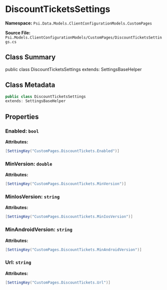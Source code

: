 # DiscountTicketsSettings

**Namespace:** `Psi.Data.Models.ClientConfigurationModels.CustomPages`

**Source File:** `Psi.Models.ClientConfigurationModels/CustomPages/DiscountTicketsSettings.cs`

## Class Summary

public class DiscountTicketsSettings
extends: SettingsBaseHelper

## Class Metadata

```typescript
public class DiscountTicketsSettings
extends: SettingsBaseHelper
```

## Properties

### Enabled: `bool`

**Attributes:**
```csharp
[SettingKey("CustomPages.DiscountTickets.Enabled")]
```

### MinVersion: `double`

**Attributes:**
```csharp
[SettingKey("CustomPages.DiscountTickets.MinVersion")]
```

### MinIosVersion: `string`

**Attributes:**
```csharp
[SettingKey("CustomPages.DiscountTickets.MinIosVersion")]
```

### MinAndroidVersion: `string`

**Attributes:**
```csharp
[SettingKey("CustomPages.DiscountTickets.MinAndroidVersion")]
```

### Url: `string`

**Attributes:**
```csharp
[SettingKey("CustomPages.DiscountTickets.Url")]
```
